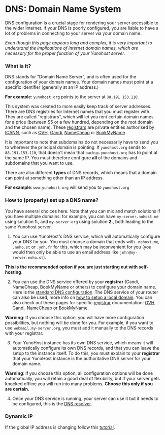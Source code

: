 # DNS: Domain Name System

DNS configuration is a crucial stage for rendering your server accessible to the wider Internet. If your DNS is poorly configured, you are liable to have a lot of problems in connecting to your server via your domain name.

*Even though this page appears long and complex, it is very important to understand the implications of Internet domain names, which are necessary for the proper function of your Yunohost server.*

### What is it?

DNS stands for "Domain Name Server", and is often used for the configuration of your domain names. Your domain names must point at a specific identifier (generally at an IP address.)

**For example**: `yunohost.org` points to the server at `88.191.153.110`.

This system was created to more easily keep track of server addresses. There are DNS registries for Internet names that you must register with. They are called "registrars", which will let you rent certain domain names for a price (between $5 or a few hundred, depending on the root domain and the chosen name). These [registrars](registrar) are private entities authorised by [ICANN](http://en.wikipedia.org/wiki/ICANN), such as [OVH](https://www.ovh.co.uk/index.xml), [Gandi](http://gandi.net), [NameCheap](http://namecheap.com) or [BookMyName](http://bookmyname.com).

It is important to note that subdomains do not necessarily have to send you to wherever the principal domain is pointing. If `yunohost.org` sends to `88.191.153.110`, that doesn't mean that `backup.yunohost.org` has to point at the same IP. You must therefore configure **all** of the domains and subdomains that you want to use.

There are also different **types** of DNS records, which means that a domain can point at something other than an IP address.

**For example**: `www.yunohost.org` will send you to `yunohost.org`

### How to (properly) set up a DNS name?

You have several choices here. Note that you can mix and match solutions if you have multiple domains: for example, you can have `my-server.nohost.me` using solution **1.**, and `my-server.org` using solution **2.**, both leading to the same Yunohost server.

1. You can use YunoHost's DNS service, which will automatically configure your DNS for you. You must choose a domain that ends with `.nohost.me`, `.noho.st` or `.ynh.fr` for this, which may be inconvenient for you (you would then only be able to use an email address like `john@my-server.noho.st`).

  **This is the recommended option if you are just starting out with self-hosting.**

2. You can use the DNS service offered by your **registrar** (Gandi, NameCheap, BookMyName or others) to configure your domain name. Here is the [standard DNS configuration](/dns_config). The DNS service of your router can also be used, more info on [how to setup a local domain](dns_local_network).
You can also check out these pages for specific [registrar](/registrar_en) documentation: [OVH](https://www.ovh.co.uk/index.xml), [Gandi](http://gandi.net), [NameCheap](http://namecheap.com) or [BookMyName](http://bookmyname.com).

  **Warning**: If you choose this option, you will have more configuration possibilities, but nothing will be done for you. For example, if you want to use `webmail.my-server.org`, you must add it manually to the DNS records with your registrar.

3. Your YunoHost instance has its own DNS service, which means it will automatically configure its own DNS records, and that you can leave the setup to the instance itself. To do this, you must explain to your **registrar** that your YunoHost instance is the authoritative DNS server for your domain name.

  **Warning**: If you choose this option, all configuration options will be done automatically, you will retain a good deal of flexibility, but if your server gets knocked offline you will run into many problems. **Choose this only if you are certain.**

4. Once your DNS service is running, your server can use it but it needs to be configured, this is the [DNS resolver](/dns_resolver_en).


### Dynamic IP
If the global IP address is changing follow this [tutorial](dns_dynamicip_en).
